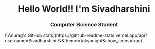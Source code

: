 <h1 align="center">Hello World!! I'm Sivadharshini</h1>
<h3 align="center">Computer Science Student</h3>
![Anurag's GitHub stats](https://github-readme-stats.vercel.app/api?username=Sivadharshini-N&theme=tokyonight&show_icons=true)
